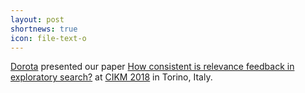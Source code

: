 ```yaml
---
layout: post
shortnews: true
icon: file-text-o
---
```

[Dorota][] presented our paper
[How consistent is relevance feedback in exploratory search?][paper]
at [CIKM 2018][cikm] in Torino, Italy.

[dorota]: https://twitter.com/dorota_glowacka
[paper]: https://dl.acm.org/citation.cfm?id=3269297
[cikm]: https://www.cikm2018.units.it/

